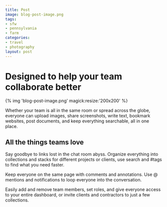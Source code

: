 ```yaml
---
title: Post
image: blog-post-image.png
tags:
- sfw
- pennsylvania
- farm
categories:
- travel
- photography
layout: post
---
```


# **Designed to help your team collaborate better**

{% img 'blog-post-image.png' magick:resize:'200x200' %}

Whether your team is all in the same room or spread across the globe, everyone can upload images, share screenshots, write text, bookmark websites, post documents, and keep everything searchable, all in one place.

## All the things teams love

Say goodbye to links lost in the chat room abyss. Organize everything into collections and stacks for different projects or clients, use search and #tags to find what you need faster.

Keep everyone on the same page with comments and annotations. Use @ mentions and notifications to loop everyone into the conversation.

Easily add and remove team members, set roles, and give everyone access to your entire dashboard, or invite clients and contractors to just a few collections.